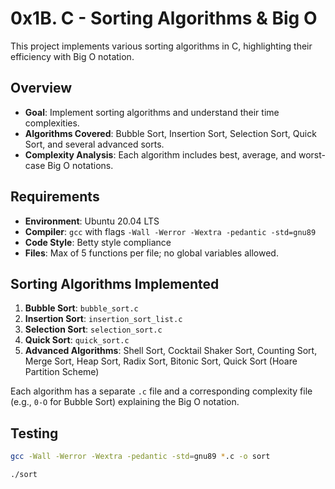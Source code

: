 # 0x1B. C - Sorting Algorithms & Big O

This project implements various sorting algorithms in C, highlighting their efficiency with Big O notation.

## Overview

- **Goal**: Implement sorting algorithms and understand their time complexities.
- **Algorithms Covered**: Bubble Sort, Insertion Sort, Selection Sort, Quick Sort, and several advanced sorts.
- **Complexity Analysis**: Each algorithm includes best, average, and worst-case Big O notations.

## Requirements

- **Environment**: Ubuntu 20.04 LTS
- **Compiler**: `gcc` with flags `-Wall -Werror -Wextra -pedantic -std=gnu89`
- **Code Style**: Betty style compliance
- **Files**: Max of 5 functions per file; no global variables allowed.

## Sorting Algorithms Implemented

1. **Bubble Sort**: `bubble_sort.c`
2. **Insertion Sort**: `insertion_sort_list.c`
3. **Selection Sort**: `selection_sort.c`
4. **Quick Sort**: `quick_sort.c`
5. **Advanced Algorithms**: Shell Sort, Cocktail Shaker Sort, Counting Sort, Merge Sort, Heap Sort, Radix Sort, Bitonic Sort, Quick Sort (Hoare Partition Scheme)

Each algorithm has a separate `.c` file and a corresponding complexity file (e.g., `0-O` for Bubble Sort) explaining the Big O notation.

## Testing

```bash
gcc -Wall -Werror -Wextra -pedantic -std=gnu89 *.c -o sort

./sort
```

